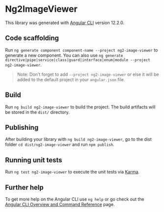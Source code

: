 # Ng2ImageViewer

This library was generated with [Angular CLI](https://github.com/angular/angular-cli) version 12.2.0.

## Code scaffolding

Run `ng generate component component-name --project ng2-image-viewer` to generate a new component. You can also use `ng generate directive|pipe|service|class|guard|interface|enum|module --project ng2-image-viewer`.
> Note: Don't forget to add `--project ng2-image-viewer` or else it will be added to the default project in your `angular.json` file. 

## Build

Run `ng build ng2-image-viewer` to build the project. The build artifacts will be stored in the `dist/` directory.

## Publishing

After building your library with `ng build ng2-image-viewer`, go to the dist folder `cd dist/ng2-image-viewer` and run `npm publish`.

## Running unit tests

Run `ng test ng2-image-viewer` to execute the unit tests via [Karma](https://karma-runner.github.io).

## Further help

To get more help on the Angular CLI use `ng help` or go check out the [Angular CLI Overview and Command Reference](https://angular.io/cli) page.
